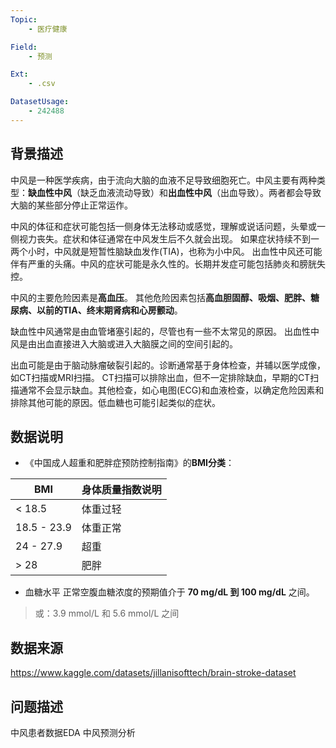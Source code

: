 ```yaml
---
Topic:
    - 医疗健康

Field:
    - 预测

Ext:
    - .csv

DatasetUsage:
    - 242488
---
```


## **背景描述**
中风是一种医学疾病，由于流向大脑的血液不足导致细胞死亡。中风主要有两种类型：**缺血性中风**（缺乏血液流动导致）和**出血性中风**（出血导致）。两者都会导致大脑的某些部分停止正常运作。

中风的体征和症状可能包括一侧身体无法移动或感觉，理解或说话问题，头晕或一侧视力丧失。症状和体征通常在中风发生后不久就会出现。
如果症状持续不到一两个小时，中风就是短暂性脑缺血发作(TIA)，也称为小中风。
出血性中风还可能伴有严重的头痛。中风的症状可能是永久性的。长期并发症可能包括肺炎和膀胱失控。

中风的主要危险因素是**高血压**。
其他危险因素包括**高血胆固醇、吸烟、肥胖、糖尿病、以前的TIA、终末期肾病和心房颤动**。

缺血性中风通常是由血管堵塞引起的，尽管也有一些不太常见的原因。
出血性中风是由出血直接进入大脑或进入大脑膜之间的空间引起的。

出血可能是由于脑动脉瘤破裂引起的。诊断通常基于身体检查，并辅以医学成像，如CT扫描或MRI扫描。
CT扫描可以排除出血，但不一定排除缺血，早期的CT扫描通常不会显示缺血。其他检查，如心电图(ECG)和血液检查，以确定危险因素和排除其他可能的原因。低血糖也可能引起类似的症状。

## **数据说明**

- 《中国成人超重和肥胖症预防控制指南》的**BMI分类**：

| BMI         | 身体质量指数说明 |
|-------------|----------|
| < 18.5      | 体重过轻     |
| 18.5 - 23.9 | 体重正常     |
| 24 - 27.9   | 超重       |
| > 28        | 肥胖       |

- 血糖水平
正常空腹血糖浓度的预期值介于 **70 mg/dL 到 100 mg/dL** 之间。
> 或：3.9 mmol/L 和 5.6 mmol/L 之间

## **数据来源**
https://www.kaggle.com/datasets/jillanisofttech/brain-stroke-dataset

## **问题描述**
中风患者数据EDA
中风预测分析